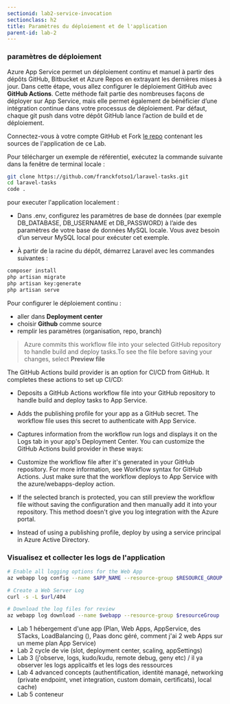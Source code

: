 ```yaml
---
sectionid: lab2-service-invocation
sectionclass: h2
title: Paramètres du déploiement et de l'application
parent-id: lab-2
---
```


### paramètres de déploiement

Azure App Service permet un déploiement continu et manuel à partir des dépôts GitHub, Bitbucket et Azure Repos en extrayant les dernières mises à jour. Dans cette étape, vous allez configurer le déploiement GitHub avec **GitHub Actions**. Cette méthode fait partie des nombreuses façons de déployer sur App Service, mais elle permet également de bénéficier d’une intégration continue dans votre processus de déploiement. Par défaut, chaque git push dans votre dépôt GitHub lance l’action de build et de déploiement.

Connectez-vous à votre compte GitHub et Fork [le repo](https://github.com/Azure-Samples/msdocs-nodejs-mongodb-azure-sample-app) contenant les sources de l'application de ce Lab.

 Pour télécharger un exemple de référentiel, exécutez la commande suivante dans la fenêtre de terminal locale :

 ```bash
git clone https://github.com/franckfotso1/laravel-tasks.git
cd laravel-tasks
code .
 ```

 pour executer l'application localement :

- Dans .env, configurez les paramètres de base de données (par exemple DB_DATABASE, DB_USERNAME et DB_PASSWORD) à l’aide des paramètres de votre base de données MySQL locale. Vous avez besoin d’un serveur MySQL local pour exécuter cet exemple.

- À partir de la racine du dépôt, démarrez Laravel avec les commandes suivantes :
  
 ```bash
composer install
php artisan migrate
php artisan key:generate
php artisan serve
  ```

  Pour configurer le déploiement continu :

- aller dans **Deployment center**
- choisir **Github** comme source
- remplir les paramètres (organisation, repo, branch)
  
> Azure commits this workflow file into your selected GitHub repository to handle build and deploy tasks.To see the file before saving your changes, select **Preview file**

The GitHub Actions build provider is an option for CI/CD from GitHub. It completes these actions to set up CI/CD:

- Deposits a GitHub Actions workflow file into your GitHub repository to handle build and deploy tasks to App Service.
- Adds the publishing profile for your app as a GitHub secret. The workflow file uses this secret to authenticate with App Service.
- Captures information from the workflow run logs and displays it on the Logs tab in your app's Deployment Center.
You can customize the GitHub Actions build provider in these ways:

- Customize the workflow file after it's generated in your GitHub repository. For more information, see Workflow syntax for GitHub Actions. Just make sure that the workflow deploys to App Service with the azure/webapps-deploy action.
- If the selected branch is protected, you can still preview the workflow file without saving the configuration and then manually add it into your repository. This method doesn't give you log integration with the Azure portal.
- Instead of using a publishing profile, deploy by using a service principal in Azure Active Directory.
  
### Visualisez et collecter les logs de l'application

```bash
# Enable all logging options for the Web App
az webapp log config --name $APP_NAME --resource-group $RESOURCE_GROUP --application-logging azureblobstorage --detailed-error-messages true --failed-request-tracing true --web-server-logging filesystem

# Create a Web Server Log
curl -s -L $url/404

# Download the log files for review
az webapp log download --name $webapp --resource-group $resourceGroup
```

- Lab 1 hébergement d'une app (Plan, Web Apps, AppService, des STacks, LoadBalancing (), Paas donc géré, comment j'ai 2 web Apps sur un meme plan App Service)
- Lab 2 cycle de vie (slot, deployment center, scaling, appSettings)
- Lab 3 (j'observe, logs, kudo/kudu, remote debug, geny etc) / il ya observer les logs applicaitfs et les logs des ressources
- Lab 4 advanced concepts (authentification, identité managé, networking (private endpoint, vnet integration, custom domain, certificats), local cache)
- Lab 5 conteneur
